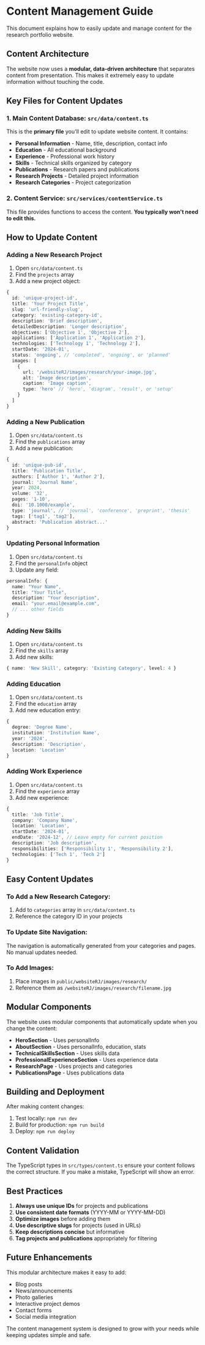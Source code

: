 # Content Management Guide

This document explains how to easily update and manage content for the research portfolio website.

## Content Architecture

The website now uses a **modular, data-driven architecture** that separates content from presentation. This makes it extremely easy to update information without touching the code.

## Key Files for Content Updates

### 1. Main Content Database: `src/data/content.ts`
This is the **primary file** you'll edit to update website content. It contains:

- **Personal Information** - Name, title, description, contact info
- **Education** - All educational background
- **Experience** - Professional work history
- **Skills** - Technical skills organized by category
- **Publications** - Research papers and publications
- **Research Projects** - Detailed project information
- **Research Categories** - Project categorization

### 2. Content Service: `src/services/contentService.ts`
This file provides functions to access the content. **You typically won't need to edit this.**

## How to Update Content

### Adding a New Research Project

1. Open `src/data/content.ts`
2. Find the `projects` array
3. Add a new project object:

```typescript
{
  id: 'unique-project-id',
  title: 'Your Project Title',
  slug: 'url-friendly-slug',
  category: 'existing-category-id',
  description: 'Brief description',
  detailedDescription: 'Longer description',
  objectives: ['Objective 1', 'Objective 2'],
  applications: ['Application 1', 'Application 2'],
  technologies: ['Technology 1', 'Technology 2'],
  startDate: '2024-01',
  status: 'ongoing', // 'completed', 'ongoing', or 'planned'
  images: [
    {
      url: '/websiteRJ/images/research/your-image.jpg',
      alt: 'Image description',
      caption: 'Image caption',
      type: 'hero' // 'hero', 'diagram', 'result', or 'setup'
    }
  ]
}
```

### Adding a New Publication

1. Open `src/data/content.ts`
2. Find the `publications` array
3. Add a new publication:

```typescript
{
  id: 'unique-pub-id',
  title: 'Publication Title',
  authors: ['Author 1', 'Author 2'],
  journal: 'Journal Name',
  year: 2024,
  volume: '32',
  pages: '1-10',
  doi: '10.1000/example',
  type: 'journal', // 'journal', 'conference', 'preprint', 'thesis'
  tags: ['tag1', 'tag2'],
  abstract: 'Publication abstract...'
}
```

### Updating Personal Information

1. Open `src/data/content.ts`
2. Find the `personalInfo` object
3. Update any field:

```typescript
personalInfo: {
  name: "Your Name",
  title: "Your Title",
  description: "Your description",
  email: "your.email@example.com",
  // ... other fields
}
```

### Adding New Skills

1. Open `src/data/content.ts`
2. Find the `skills` array
3. Add new skills:

```typescript
{ name: 'New Skill', category: 'Existing Category', level: 4 }
```

### Adding Education

1. Open `src/data/content.ts`
2. Find the `education` array
3. Add new education entry:

```typescript
{
  degree: 'Degree Name',
  institution: 'Institution Name',
  year: '2024',
  description: 'Description',
  location: 'Location'
}
```

### Adding Work Experience

1. Open `src/data/content.ts`
2. Find the `experience` array
3. Add new experience:

```typescript
{
  title: 'Job Title',
  company: 'Company Name',
  location: 'Location',
  startDate: '2024-01',
  endDate: '2024-12', // Leave empty for current position
  description: 'Job description',
  responsibilities: ['Responsibility 1', 'Responsibility 2'],
  technologies: ['Tech 1', 'Tech 2']
}
```

## Easy Content Updates

### To Add a New Research Category:

1. Add to `categories` array in `src/data/content.ts`
2. Reference the category ID in your projects

### To Update Site Navigation:

The navigation is automatically generated from your categories and pages. No manual updates needed.

### To Add Images:

1. Place images in `public/websiteRJ/images/research/`
2. Reference them as `/websiteRJ/images/research/filename.jpg`

## Modular Components

The website uses modular components that automatically update when you change the content:

- **HeroSection** - Uses personalInfo
- **AboutSection** - Uses personalInfo, education, stats
- **TechnicalSkillsSection** - Uses skills data
- **ProfessionalExperienceSection** - Uses experience data
- **ResearchPage** - Uses projects and categories
- **PublicationsPage** - Uses publications data

## Building and Deployment

After making content changes:

1. Test locally: `npm run dev`
2. Build for production: `npm run build`
3. Deploy: `npm run deploy`

## Content Validation

The TypeScript types in `src/types/content.ts` ensure your content follows the correct structure. If you make a mistake, TypeScript will show an error.

## Best Practices

1. **Always use unique IDs** for projects and publications
2. **Use consistent date formats** (YYYY-MM or YYYY-MM-DD)
3. **Optimize images** before adding them
4. **Use descriptive slugs** for projects (used in URLs)
5. **Keep descriptions concise** but informative
6. **Tag projects and publications** appropriately for filtering

## Future Enhancements

This modular architecture makes it easy to add:
- Blog posts
- News/announcements
- Photo galleries
- Interactive project demos
- Contact forms
- Social media integration

The content management system is designed to grow with your needs while keeping updates simple and safe.
